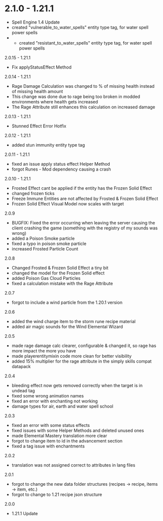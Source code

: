 # 2.1.0 - 1.21.1
- Spell Engine 1.4 Update
- created "vulnerable_to_water_spells" entity type tag, for water spell power spells
- - created "resistant_to_water_spells" entity type tag, for water spell power spells

2.0.15 - 1.21.1
- Fix applyStatusEffect Method

2.0.14 - 1.21.1
- Rage Damage Calculation was changed to % of missing health instead of missing health amount
- This change was done due to rage being too broken in modded environments where health gets increased
- The Rage Attribute still enhances this calculation on increased damage

2.0.13 - 1.21.1
- Stunned Effect Error Hotfix

2.0.12 - 1.21.1
- added stun immunity entity type tag

2.0.11 - 1.21.1
- fixed an issue apply status effect Helper Method
- forgot Runes - Mod dependency causing a crash

2.0.10 - 1.21.1
- Frosted Effect cant be applied if the entity has the Frozen Solid Effect
- changed frozen ticks
- Freeze Immune Entities are not affected by Frosted & Frozen Solid Effect
- Frozen Solid Effect Visual Model now scales with target

2.0.9
- BUGFIX: Fixed the error occurring when leaving the server causing the client crashing the game (something with the registry of my sounds was wrong)
- added a Poison Smoke particle
- fixed a typo in poison smoke particle
- increased Frosted Particle Count

2.0.8
- Changed Frosted & Frozen Solid Effect a tiny bit
- changed the model for the Frozen Solid effect
- added Poison Gas Cloud Particles
- fixed a calculation mistake with the Rage Attribute

2.0.7
- forgot to include a wind particle from the 1.20.1 version

2.0.6
- added the wind charge item to the storm rune recipe material
- added air magic sounds for the Wind Elemental Wizard

2.0.5
- made rage damage calc clearer, configurable & changed it, so rage has more impact the more you have
- made playerentitymixin code more clean for better visibility
- added 15% multiplier for the rage attribute in the simply skills compat datapack

2.0.4
- bleeding effect now gets removed correctly when the target is in undead tag
- fixed some wrong animation names
- fixed an error with enchanting not working
- damage types for air, earth and water spell school

2.0.3
- fixed an error with some status effects
- fixed issues with some Helper Methods and deleted unused ones
- made Elemental Mastery translation more clear
- forgot to change item to id in the advancement section
- fixed a tag issue with enchantments

2.0.2
- translation was not assigned correct to attributes in lang files

2.0.1
- forgot to change the new data folder structures (recipes -> recipe, items -> item, etc.)
- forgot to change to 1.21 recipe json structure

2.0.0
- 1.21.1 Update